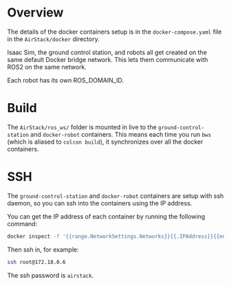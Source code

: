 

# Overview 

The details of the docker containers setup is in the `docker-compose.yaml` file in the `AirStack/docker` directory.


Isaac Sim, the ground control station, and robots all get created on the same default Docker bridge network. 
This lets them communicate with ROS2 on the same network.


Each robot has its own ROS_DOMAIN_ID.


# Build
The `AirStack/ros_ws/` folder is mounted in live to the `ground-control-station` and `docker-robot` containers.
This means each time you run `bws` (which is aliased to `colcon build`), it synchronizes over all the docker containers.

# SSH
The `ground-control-station` and `docker-robot` containers are setup with ssh daemon, so you can ssh into the containers using the IP address.

You can get the IP address of each container by running the following command:

```bash
docker inspect -f '{{range.NetworkSettings.Networks}}{{.IPAddress}}{{end}}' [CONTAINER-NAME]
```
Then ssh in, for example:
```bash
ssh root@172.18.0.6
```

The ssh password is `airstack`.



